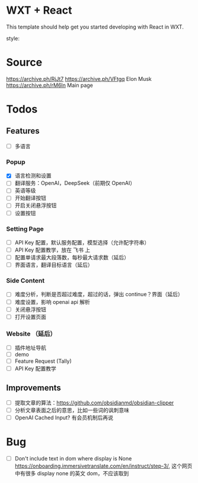# WXT + React

This template should help get you started developing with React in WXT.

style:

# Source

https://archive.ph/RjJt7
https://archive.ph/VFtgq Elon Musk
https://archive.ph/rM6In Main page

# Todos

## Features

- [ ] 多语言

### Popup

- [x] 语言检测和设置
- [ ] 翻译服务：OpenAI，DeepSeek（前期仅 OpenAI）
- [ ] 英语等级
- [ ] 开始翻译按钮
- [ ] 开启关闭悬浮按钮
- [ ] 设置按钮

### Setting Page

- [ ] API Key 配置，默认服务配置，模型选择（允许配字符串）
- [ ] API Key 配置教学，放在 飞书 上
- [ ] 配置单请求最大段落数，每秒最大请求数（延后）
- [ ] 界面语言，翻译目标语言（延后）

### Side Content

- [ ] 难度分析，判断是否超过难度，超过的话，弹出 continue？界面（延后）
- [ ] 难度设置，影响 openai api 解析
- [ ] 关闭悬浮按钮
- [ ] 打开设置页面

### Website （延后）

- [ ] 插件地址导航
- [ ] demo
- [ ] Feature Request (Tally)
- [ ] API Key 配置教学

## Improvements

- [ ] 提取文章的算法：https://github.com/obsidianmd/obsidian-clipper
- [ ] 分析文章表面之后的意思，比如一些词的讽刺意味
- [ ] OpenAI Cached Input? 有会员机制后再说

# Bug

- [ ] Don't include text in dom where display is None https://onboarding.immersivetranslate.com/en/instruct/step-3/, 这个网页中有很多 display none 的英文 dom，不应该取到
